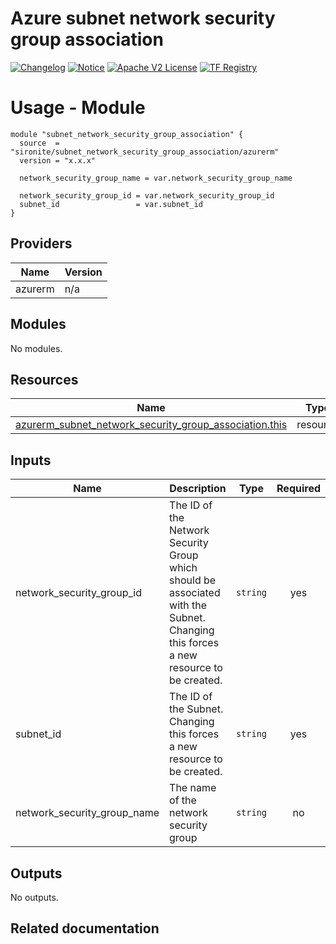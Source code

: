 <!-- BEGIN_TF_DOCS -->
 # Azure subnet network security group association
[![Changelog](https://img.shields.io/badge/changelog-release-green.svg)](CHANGELOG.md) [![Notice](https://img.shields.io/badge/notice-copyright-yellow.svg)](NOTICE) [![Apache V2 License](https://img.shields.io/badge/license-Apache%20V2-orange.svg)](LICENSE) [![TF Registry](https://img.shields.io/badge/terraform-registry-blue.svg)](https://registry.terraform.io/modules/TheIronRock95/resourcegroup/azurerm/latest)

# Usage - Module

```hcl
module "subnet_network_security_group_association" {
  source  = "sironite/subnet_network_security_group_association/azurerm"
  version = "x.x.x"

  network_security_group_name = var.network_security_group_name
  
  network_security_group_id = var.network_security_group_id
  subnet_id                 = var.subnet_id
}
```
## Providers

| Name | Version |
|------|---------|
| azurerm | n/a |

## Modules

No modules.

## Resources

| Name | Type |
|------|------|
| [azurerm_subnet_network_security_group_association.this](https://registry.terraform.io/providers/hashicorp/azurerm/latest/docs/resources/subnet_network_security_group_association) | resource |

## Inputs

| Name | Description | Type | Required |
|------|-------------|------|:--------:|
| network\_security\_group\_id | The ID of the Network Security Group which should be associated with the Subnet. Changing this forces a new resource to be created. | `string` | yes |
| subnet\_id | The ID of the Subnet. Changing this forces a new resource to be created. | `string` | yes |
| network\_security\_group\_name | The name of the network security group | `string` | no |

## Outputs

No outputs.

## Related documentation
<!-- END_TF_DOCS -->